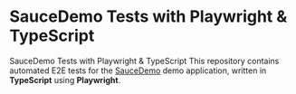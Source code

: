 # SauceDemo Tests with Playwright & TypeScript
SauceDemo Tests with Playwright & TypeScript This repository contains automated E2E tests for the [SauceDemo](https://www.saucedemo.com/) demo application, written in **TypeScript** using **Playwright**.
